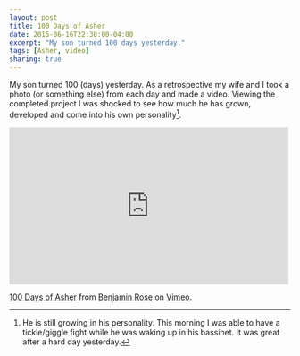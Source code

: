 ```yaml
---
layout: post
title: 100 Days of Asher
date: 2015-06-16T22:30:00-04:00
excerpt: "My son turned 100 days yesterday."
tags: [Asher, video]
sharing: true
---
```


My son turned 100 (days) yesterday. As a retrospective my wife and I took a photo (or something else) from each day and made a video. <!-- more --> Viewing the completed project I was shocked to see how much he has grown, developed and come into his own personality[^1].

<iframe src="https://player.vimeo.com/video/130829880" width="500" height="281" frameborder="0" webkitallowfullscreen mozallowfullscreen allowfullscreen></iframe> <p><a href="https://vimeo.com/130829880">100 Days of Asher</a> from <a href="https://vimeo.com/benjaminrose">Benjamin Rose</a> on <a href="https://vimeo.com">Vimeo</a>.</p>

[^1]: He is still growing in his personality. This morning I was able to have a tickle/giggle fight while he was waking up in his bassinet. It was great after a hard day yesterday.